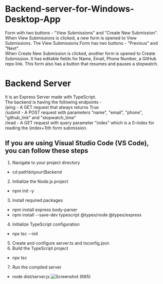# Backend-server-for-Windows-Desktop-App
Form with two buttons - "View Submissions" and "Create New Submission".  
When View Submissions is clicked, a new form is opened to View Submissions. The View Submissions Form has two buttons - "Previous" and "Next".  
When Create New Submission is clicked, another form is opened to Create Submission. It has editable fields for Name, Email, Phone Number, a GitHub repo link. This form also has a button that resumes and pauses a stopwatch.  
# Backend Server
It is an Express Server made with TypeScript.   
The backend is having the following endpoints -   
/ping - A GET request that always returns True  
/submit - A POST request with parameters "name", "email", "phone", "github_link" and "stopwatch_time"  
/read - A GET request with query parameter "index" which is a 0-index for reading the (index+1)th form submission.  

## If you are using Visual Studio Code (VS Code), you can follow these steps
1. Navigate to your project directory
- cd path\to\your\Backend
2. Initialize the Node.js project
  - npm init -y
3. Install required packages
- npm install express body-parser
- npm install --save-dev typescript @types/node @types/express
4. Initialize TypeScript configuration
  - npx tsc --init
5. Create and configure server.ts and tsconfig.json
6. Build the TypeScript project
- npx tsc
7. Run the compiled server
  - node dist/server.js
![Screenshot (685)](https://github.com/Satish-Rampur/Backend-server-for-Windows-Desktop-App/assets/91025869/3c4f13f5-dccd-4572-abaa-36c11b1687bf)
